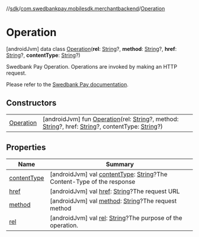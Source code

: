 //[sdk](../../../index.md)/[com.swedbankpay.mobilesdk.merchantbackend](../index.md)/[Operation](index.md)



# Operation  
 [androidJvm] data class [Operation](index.md)(**rel**: [String](https://kotlinlang.org/api/latest/jvm/stdlib/kotlin/-string/index.html)?, **method**: [String](https://kotlinlang.org/api/latest/jvm/stdlib/kotlin/-string/index.html)?, **href**: [String](https://kotlinlang.org/api/latest/jvm/stdlib/kotlin/-string/index.html)?, **contentType**: [String](https://kotlinlang.org/api/latest/jvm/stdlib/kotlin/-string/index.html)?)

Swedbank Pay Operation. Operations are invoked by making an HTTP request.



Please refer to the [Swedbank Pay documentation](https://developer.swedbankpay.com/checkout/other-features#operations).

   


## Constructors  
  
| | |
|---|---|
| <a name="com.swedbankpay.mobilesdk.merchantbackend/Operation/Operation/#kotlin.String?#kotlin.String?#kotlin.String?#kotlin.String?/PointingToDeclaration/"></a>[Operation](-operation.md)| <a name="com.swedbankpay.mobilesdk.merchantbackend/Operation/Operation/#kotlin.String?#kotlin.String?#kotlin.String?#kotlin.String?/PointingToDeclaration/"></a> [androidJvm] fun [Operation](-operation.md)(rel: [String](https://kotlinlang.org/api/latest/jvm/stdlib/kotlin/-string/index.html)?, method: [String](https://kotlinlang.org/api/latest/jvm/stdlib/kotlin/-string/index.html)?, href: [String](https://kotlinlang.org/api/latest/jvm/stdlib/kotlin/-string/index.html)?, contentType: [String](https://kotlinlang.org/api/latest/jvm/stdlib/kotlin/-string/index.html)?)   <br>|


## Properties  
  
|  Name |  Summary | 
|---|---|
| <a name="com.swedbankpay.mobilesdk.merchantbackend/Operation/contentType/#/PointingToDeclaration/"></a>[contentType](content-type.md)| <a name="com.swedbankpay.mobilesdk.merchantbackend/Operation/contentType/#/PointingToDeclaration/"></a> [androidJvm] val [contentType](content-type.md): [String](https://kotlinlang.org/api/latest/jvm/stdlib/kotlin/-string/index.html)?The Content-Type of the response   <br>|
| <a name="com.swedbankpay.mobilesdk.merchantbackend/Operation/href/#/PointingToDeclaration/"></a>[href](href.md)| <a name="com.swedbankpay.mobilesdk.merchantbackend/Operation/href/#/PointingToDeclaration/"></a> [androidJvm] val [href](href.md): [String](https://kotlinlang.org/api/latest/jvm/stdlib/kotlin/-string/index.html)?The request URL   <br>|
| <a name="com.swedbankpay.mobilesdk.merchantbackend/Operation/method/#/PointingToDeclaration/"></a>[method](method.md)| <a name="com.swedbankpay.mobilesdk.merchantbackend/Operation/method/#/PointingToDeclaration/"></a> [androidJvm] val [method](method.md): [String](https://kotlinlang.org/api/latest/jvm/stdlib/kotlin/-string/index.html)?The request method   <br>|
| <a name="com.swedbankpay.mobilesdk.merchantbackend/Operation/rel/#/PointingToDeclaration/"></a>[rel](rel.md)| <a name="com.swedbankpay.mobilesdk.merchantbackend/Operation/rel/#/PointingToDeclaration/"></a> [androidJvm] val [rel](rel.md): [String](https://kotlinlang.org/api/latest/jvm/stdlib/kotlin/-string/index.html)?The purpose of the operation.   <br>|

